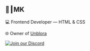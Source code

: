 ## 👑┃MK

💻 Frontend Developer — HTML & CSS

🌐 Owner of [Unblora](https://unblora.pages.dev)

[![Join our Discord](https://invidget.switchblade.xyz/3x7DD4BVRx)](https://discord.gg/3x7DD4BVRx)
